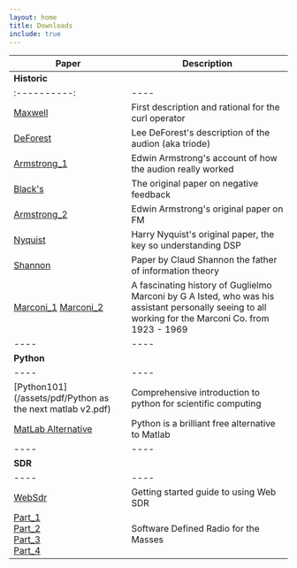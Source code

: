 ```yaml
---
layout: home
title: Downloads
include: true
---
```

<!-- ### **Downloads**  -->

| Paper  | Description |
|--------|---------------------|
| **Historic** | |
|:----------:|----| 
|[Maxwell](/assets/pdf/downloads/MathematicalClassificationofPhysicalQuantities_Maxwell.pdf) |First description and rational for the curl operator |
|[DeForest](/assets/pdf/downloads/TheAudionWirelessTelegraphy1907.pdf) |Lee DeForest's description of the audion (aka triode) |
|[Armstrong_1](/assets/pdf/downloads/00573757.pdf) | Edwin Armstrong's account of how the audion really worked  |
|[Black's](/assets/pdf/downloads/bstj13-1-1.pdf) | The original paper on negative feedback |
|[Armstrong_2](/assets/pdf/downloads/Armstrong1936.pdf) | Edwin Armstrong's original paper on FM |
[Nyquist](/assets/pdf/downloads/bstj3-2-324.pdf) |Harry Nyquist's original paper, the key so understanding DSP 
[Shannon ](/assets/pdf/downnloads/shannon1948.pdf) |Paper by Claud Shannon the father of information theory
|[Marconi_1](/assets/pdf/downnloads/HistoryOfRadio1.pdf)  [Marconi_2](/assets/pdf/downnloads/HistoryOfRadio2.pdf) |A fascinating history of Guglielmo Marconi by G A Isted, who was his assistant  personally seeing to all working for the Marconi Co. from 1923 - 1969 |
|----|----|
|**Python**| |
|----|----|
[Python101](/assets/pdf/Python as the next matlab v2.pdf)| Comprehensive introduction to python for scientific computing
[MatLab Alternative](/assets/pdf/downloads/downloads/Scientific-Computing-with-Python.pdf) |Python is a brilliant free alternative to Matlab
|----|----|
|**SDR**| |
|----|----|
|[WebSdr](/assets/pdf/WebSdr.pdf) | Getting started guide to using Web SDR |
|[Part_1](/assets/pdf/downloads/SoftRadio1.pdf)<br>[Part_2](/assets/pdf/downloads/SoftRadio2.pdf)<br>[Part_3](/assets/pdf/downloads/SoftRadio3.pdf)<br>[Part_4](/assets/SoftRadio4/pdf/downloads.pdf)  | Software Defined Radio for the Masses |

